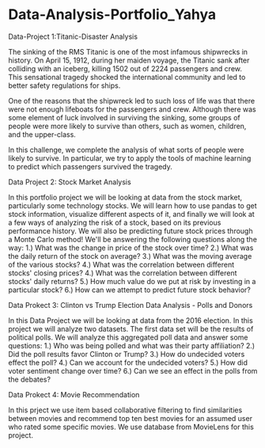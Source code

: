 # Data-Analysis-Portfolio_Yahya

Data-Project 1:Titanic-Disaster Analysis

The sinking of the RMS Titanic is one of the most infamous shipwrecks in history. On April 15, 1912, during her maiden voyage, the Titanic sank after colliding with an iceberg, killing 1502 out of 2224 passengers and crew. This sensational tragedy shocked the international community and led to better safety regulations for ships.

One of the reasons that the shipwreck led to such loss of life was that there were not enough lifeboats for the passengers and crew. Although there was some element of luck involved in surviving the sinking, some groups of people were more likely to survive than others, such as women, children, and the upper-class.

In this challenge, we complete the analysis of what sorts of people were likely to survive. In particular, we try to apply the tools of machine learning to predict which passengers survived the tragedy.

Data Project 2: Stock Market Analysis

In this portfolio project we will be looking at data from the stock market, particularly some technology stocks. We will learn how to use pandas to get stock information, visualize different aspects of it, and finally we will look at a few ways of analyzing the risk of a stock, based on its previous performance history. We will also be predicting future stock prices through a Monte Carlo method!
We'll be answering the following questions along the way: 1.) What was the change in price of the stock over time? 2.) What was the daily return of the stock on average? 3.) What was the moving average of the various stocks? 4.) What was the correlation between different stocks' closing prices? 4.) What was the correlation between different stocks' daily returns? 5.) How much value do we put at risk by investing in a particular stock? 6.) How can we attempt to predict future stock behavior?

Data Prokect 3: Clinton vs Trump Election Data Analysis - Polls and Donors

In this Data Project we will be looking at data from the 2016 election.
In this project we will analyze two datasets. The first data set will be the results of political polls. We will analyze this aggregated poll data and answer some questions: 1.) Who was being polled and what was their party affiliation? 2.) Did the poll results favor Clinton or Trump? 3.) How do undecided voters effect the poll? 4.) Can we account for the undecided voters? 5.) How did voter sentiment change over time? 6.) Can we see an effect in the polls from the debates?

Data Prokect 4: Movie Recommendation

In this prject we use item based collaborative filtering to find similarities between movies and recommend top ten best movies for an assumed user who rated some specific movies. We use database from MovieLens for this project.

